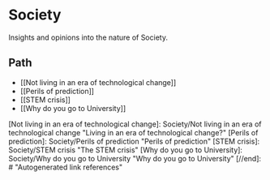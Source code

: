 # Society

Insights and opinions into the nature of Society.

## Path

- [[Not living in an era of technological change]]
- [[Perils of prediction]]
- [[STEM crisis]]
- [[Why do you go to University]]

[//begin]: # "Autogenerated link references for markdown compatibility"
[Not living in an era of technological change]: Society/Not living in an era of technological change "Living in an era of technological change?"
[Perils of prediction]: Society/Perils of prediction "Perils of prediction"
[STEM crisis]: Society/STEM crisis "The STEM crisis"
[Why do you go to University]: Society/Why do you go to University "Why do you go to University"
[//end]: # "Autogenerated link references"
